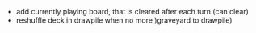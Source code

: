 - add currently playing board, that is cleared after each turn (can clear)
- reshuffle deck in drawpile when no more )graveyard to drawpile)
